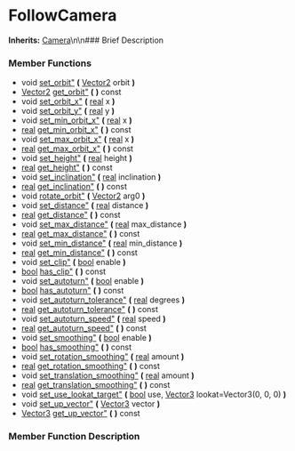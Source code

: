 #  FollowCamera  
**Inherits:** [Camera](class_camera)\\n\\n###  Brief Description  

###  Member Functions 
  * void [set_orbit"](#set_orbit) **(** [Vector2](class_vector2) orbit  **)**
  * [Vector2](class_vector2) [get_orbit"](#get_orbit) **(** **)** const
  * void [set_orbit_x"](#set_orbit_x) **(** [real](class_real) x  **)**
  * void [set_orbit_y"](#set_orbit_y) **(** [real](class_real) y  **)**
  * void [set_min_orbit_x"](#set_min_orbit_x) **(** [real](class_real) x  **)**
  * [real](class_real) [get_min_orbit_x"](#get_min_orbit_x) **(** **)** const
  * void [set_max_orbit_x"](#set_max_orbit_x) **(** [real](class_real) x  **)**
  * [real](class_real) [get_max_orbit_x"](#get_max_orbit_x) **(** **)** const
  * void [set_height"](#set_height) **(** [real](class_real) height  **)**
  * [real](class_real) [get_height"](#get_height) **(** **)** const
  * void [set_inclination"](#set_inclination) **(** [real](class_real) inclination  **)**
  * [real](class_real) [get_inclination"](#get_inclination) **(** **)** const
  * void [rotate_orbit"](#rotate_orbit) **(** [Vector2](class_vector2) arg0  **)**
  * void [set_distance"](#set_distance) **(** [real](class_real) distance  **)**
  * [real](class_real) [get_distance"](#get_distance) **(** **)** const
  * void [set_max_distance"](#set_max_distance) **(** [real](class_real) max_distance  **)**
  * [real](class_real) [get_max_distance"](#get_max_distance) **(** **)** const
  * void [set_min_distance"](#set_min_distance) **(** [real](class_real) min_distance  **)**
  * [real](class_real) [get_min_distance"](#get_min_distance) **(** **)** const
  * void [set_clip"](#set_clip) **(** [bool](class_bool) enable  **)**
  * [bool](class_bool) [has_clip"](#has_clip) **(** **)** const
  * void [set_autoturn"](#set_autoturn) **(** [bool](class_bool) enable  **)**
  * [bool](class_bool) [has_autoturn"](#has_autoturn) **(** **)** const
  * void [set_autoturn_tolerance"](#set_autoturn_tolerance) **(** [real](class_real) degrees  **)**
  * [real](class_real) [get_autoturn_tolerance"](#get_autoturn_tolerance) **(** **)** const
  * void [set_autoturn_speed"](#set_autoturn_speed) **(** [real](class_real) speed  **)**
  * [real](class_real) [get_autoturn_speed"](#get_autoturn_speed) **(** **)** const
  * void [set_smoothing"](#set_smoothing) **(** [bool](class_bool) enable  **)**
  * [bool](class_bool) [has_smoothing"](#has_smoothing) **(** **)** const
  * void [set_rotation_smoothing"](#set_rotation_smoothing) **(** [real](class_real) amount  **)**
  * [real](class_real) [get_rotation_smoothing"](#get_rotation_smoothing) **(** **)** const
  * void [set_translation_smoothing"](#set_translation_smoothing) **(** [real](class_real) amount  **)**
  * [real](class_real) [get_translation_smoothing"](#get_translation_smoothing) **(** **)** const
  * void [set_use_lookat_target"](#set_use_lookat_target) **(** [bool](class_bool) use, [Vector3](class_vector3) lookat=Vector3(0, 0, 0)  **)**
  * void [set_up_vector"](#set_up_vector) **(** [Vector3](class_vector3) vector  **)**
  * [Vector3](class_vector3) [get_up_vector"](#get_up_vector) **(** **)** const
###  Member Function Description  

